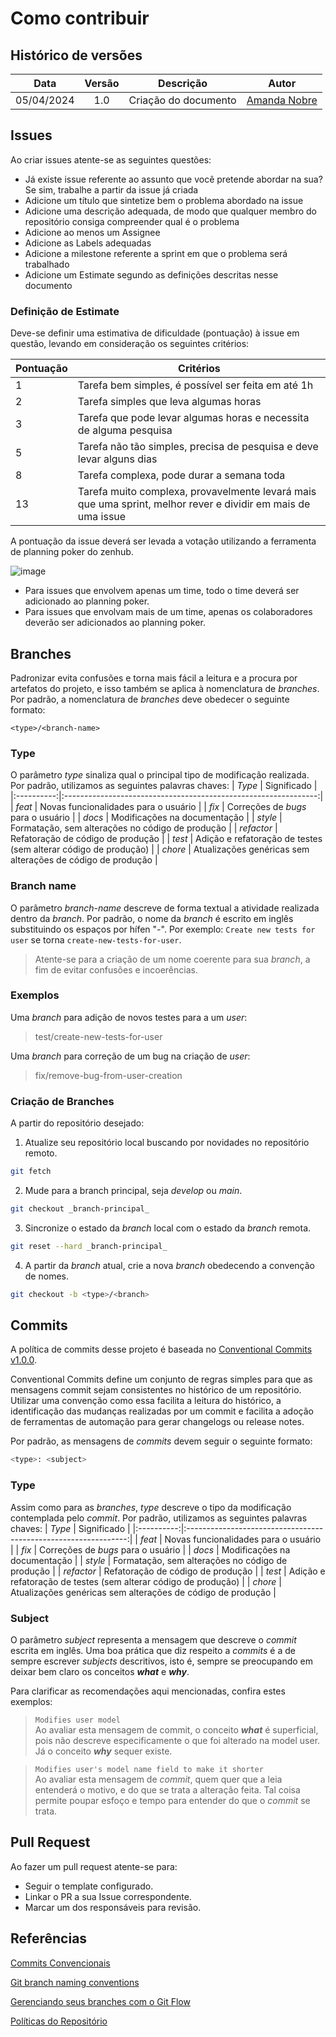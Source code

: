 # Como contribuir

## Histórico de versões

|    Data    | Versão |      Descrição       |                    Autor                     |
|:----------:|:------:|:--------------------:|:--------------------------------------------:|
| 05/04/2024 |  1.0   | Criação do documento | [Amanda Nobre](https://github.com/AmandaNbr) |

## Issues

Ao criar issues atente-se as seguintes questões:

- Já existe issue referente ao assunto que você pretende abordar na sua? Se sim, trabalhe a partir da issue já criada
- Adicione um título que sintetize bem o problema abordado na issue
- Adicione uma descrição adequada, de modo que qualquer membro do repositório consiga compreender qual é o problema
- Adicione ao menos um Assignee
- Adicione as Labels adequadas
- Adicione a milestone referente a sprint em que o problema será trabalhado
- Adicione um Estimate segundo as definições descritas nesse documento

### Definição de Estimate

Deve-se definir uma estimativa de dificuldade (pontuação) à issue em questão, levando em consideração os seguintes critérios:

Pontuação | Critérios
----------|-------------------------------------------------------------------------------------------------------------
1         | Tarefa bem simples, é possível ser feita em até 1h
2         | Tarefa simples que leva algumas horas
3         | Tarefa que pode levar algumas horas e necessita de alguma pesquisa
5         | Tarefa não tão simples, precisa de pesquisa e deve levar alguns dias
8         | Tarefa complexa, pode durar a semana toda
13        | Tarefa muito complexa, provavelmente levará mais que uma sprint, melhor rever e dividir em mais de uma issue

A pontuação da issue deverá ser levada a votação utilizando a ferramenta de planning poker do zenhub.

![image](https://user-images.githubusercontent.com/35047444/134027168-e011b3ca-7185-48d2-bcba-0ef0aa8cae68.png)

- Para issues que envolvem apenas um time, todo o time deverá ser adicionado ao planning poker.
- Para issues que envolvam mais de um time, apenas os colaboradores deverão ser adicionados ao planning poker.

## Branches

Padronizar evita confusões e torna mais fácil a leitura e a procura por artefatos do projeto, e isso também se aplica à nomenclatura de _branches_. Por padrão, a nomenclatura de _branches_ deve obedecer o seguinte formato:

`<type>/<branch-name>`

### Type

O parâmetro _type_ sinaliza qual o principal tipo de modificação realizada. Por padrão, utilizamos as seguintes palavras chaves:
|   _Type_   |                           Significado                           |
|:----------:|:---------------------------------------------------------------:|
|   _feat_   |              Novas funcionalidades para o usuário               |
|   _fix_    |               Correções de _bugs_ para o usuário                |
|   _docs_   |                  Modificações na documentação                   |
|  _style_   |        Formatação, sem alterações no código de produção         |
| _refactor_ |                Refatoração de código de produção                |
|   _test_   | Adição e refatoração de testes (sem alterar código de produção) |
|  _chore_   |   Atualizações genéricas sem alterações de código de produção   |

### Branch name

O parâmetro _branch-name_ descreve de forma textual a atividade realizada dentro da _branch_. Por padrão, o nome da _branch_ é escrito em inglês substituindo os espaços por hífen "_-_". Por exemplo: `Create new tests for user`  se torna `create-new-tests-for-user`.

> Atente-se para a criação de um nome coerente para sua _branch_, a fim de evitar confusões e incoerências.

### Exemplos

Uma _branch_ para adição de novos testes para a um _user_:
> test/create-new-tests-for-user

Uma _branch_ para correção de um bug na criação de _user_:
> fix/remove-bug-from-user-creation

### Criação de Branches

A partir do repositório desejado:

1. Atualize seu repositório local buscando por novidades no repositório remoto.
```bash
git fetch
```

2. Mude para a branch principal, seja _develop_ ou _main_.
```bash
git checkout _branch-principal_
```

3. Sincronize o estado da _branch_ local com o estado da _branch_ remota.
```bash
git reset --hard _branch-principal_
```

4. A partir da _branch_ atual, crie a nova _branch_ obedecendo a convenção de nomes.
```bash
git checkout -b <type>/<branch>
```

## Commits

A política de commits desse projeto é baseada no
[Conventional Commits v1.0.0](https://www.conventionalcommits.org/pt-br/v1.0.0/).

Conventional Commits define um conjunto de regras simples para que as mensagens
commit sejam consistentes no histórico de um repositório. Utilizar uma convenção
como essa facilita a leitura do histórico, a identificação das mudanças
realizadas por um commit e facilita a adoção de ferramentas de automação para
gerar changelogs ou release notes.

Por padrão, as mensagens de _commits_ devem seguir o seguinte formato:

```bash
<type>: <subject>
```

### Type
Assim como para as _branches_, _type_ descreve o tipo da modificação contemplada pelo _commit_. Por padrão, utilizamos as seguintes palavras chaves:
|   _Type_   |                           Significado                           |
|:----------:|:---------------------------------------------------------------:|
|   _feat_   |              Novas funcionalidades para o usuário               |
|   _fix_    |               Correções de _bugs_ para o usuário                |
|   _docs_   |                  Modificações na documentação                   |
|  _style_   |        Formatação, sem alterações no código de produção         |
| _refactor_ |                Refatoração de código de produção                |
|   _test_   | Adição e refatoração de testes (sem alterar código de produção) |
|  _chore_   |   Atualizações genéricas sem alterações de código de produção   |

### Subject

O parâmetro _subject_ representa a mensagem que descreve o _commit_ escrita em inglês. Uma boa prática que diz respeito a _commits_ é a de sempre escrever _subjects_ descritivos, isto é, sempre se preocupando em deixar bem claro os conceitos ***what*** e ***why***.

Para clarificar as recomendações aqui mencionadas, confira estes exemplos:
> `Modifies user model` <br>
> Ao avaliar esta mensagem de commit, o conceito ***what*** é superficial, pois não descreve especificamente o que foi alterado na model user.
> Já o conceito ***why*** sequer existe.

> `Modifies user's model name field to make it shorter` <br>
> Ao avaliar esta mensagem de _commit_, quem quer que a leia entenderá o motivo, e do que se trata a alteração feita. Tal coisa permite poupar esfoço e tempo para entender do que o _commit_ se trata.


## Pull Request

Ao fazer um pull request atente-se para:

- Seguir o template configurado.
- Linkar o PR a sua Issue correspondente.
- Marcar um dos responsáveis para revisão.

## Referências

[Commits Convencionais](https://www.conventionalcommits.org/pt-br/v1.0.0/)

[Git branch naming conventions](https://deepsource.io/blog/git-branch-naming-conventions/)

[Gerenciando seus branches com o Git Flow](https://tableless.com.br/git-flow-introducao/)

[Políticas do Repositório](https://github.com/fga-eps-mds/2019.2-Acacia/blob/develop/docs/policies.md)